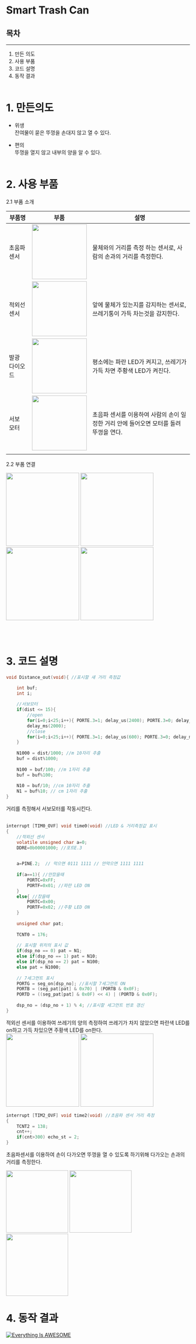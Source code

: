 # Smart Trash Can
## 목차
___
1. 만든 의도
2. 사용 부품
3. 코드 설명
4. 동작 결과
<br><br>
# 1. 만든의도

* 위생<br>
잔여물이 묻은 뚜껑을 손대지 않고 열 수 있다.

* 편의<br>
뚜껑을 열지 않고 내부의 양을 알 수 있다.
<br><br>
# 2. 사용 부품
2.1 부품 소개

|부품명 | 부품 | 설명 |
|----|----|----|
|초움파 센서|<img src="https://user-images.githubusercontent.com/48309721/71659170-f0168a80-2d89-11ea-9bb4-be6faa9244c6.png" width="150"></img>| 물체와의 거리를 측정 하는 센서로, 사람의 손과의 거리를 측정한다.|
|적외선 센서|<img src="https://user-images.githubusercontent.com/48309721/71659539-54861980-2d8b-11ea-91dc-4abcc8978dc1.png" width="150"></img>|앞에 물체가 있는지를 감지하는 센서로, 쓰레기통이 가득 차는것을 감지한다.|
|발광 다이오드|<img src="https://user-images.githubusercontent.com/48309721/71659645-aaf35800-2d8b-11ea-9f40-077dfeb1e6a1.png" width="150"></img>|평소에는 파란 LED가 켜지고, 쓰레기가 가득 차면 주황색 LED가 켜진다.|
|서보 모터|<img src="https://user-images.githubusercontent.com/48309721/71659651-af1f7580-2d8b-11ea-8d44-4d1133ba1584.png" width="150"></img>|초음파 센서를 이용하여 사람의 손이 일정한 거리 안에 들어오면 모터를 돌려 뚜껑을 연다.|
||||

2.2 부품 연결

<img src="https://user-images.githubusercontent.com/48309721/71659800-3f5dba80-2d8c-11ea-832b-00b04f870a81.png" width="200"></img>
<img src="https://user-images.githubusercontent.com/48309721/71659806-4684c880-2d8c-11ea-812b-5e83b886e9d1.png" width="200"></img>
<img src="https://user-images.githubusercontent.com/48309721/71659810-4ab0e600-2d8c-11ea-9142-233c4b8581bd.png" width="200"></img>
<img src="https://user-images.githubusercontent.com/48309721/71659817-4f759a00-2d8c-11ea-91a0-bc0c1e1d7d93.png" width="200"></img>

<br><br>
# 3. 코드 설명 
```c
void Distance_out(void){ //표시할 새 거리 측정값 

    int buf;
    int i;
      
    //서보모터  
    if(dist <= 15){ 
        //open
        for(i=0;i<25;i++){ PORTE.3=1; delay_us(2400); PORTE.3=0; delay_ms(60); } // 90도
        delay_ms(2000);
        //close 
        for(i=0;i<25;i++){ PORTE.3=1; delay_us(600); PORTE.3=0; delay_ms(60); } // -90도 
    }
  
    N1000 = dist/1000; //m 10자리 추출 
    buf = dist%1000;
    
    N100 = buf/100; //m 1자리 추출 
    buf = buf%100;
    
    N10 = buf/10; //cm 10자리 추출 
    N1 = buf%10; // cm 1자리 추출  
}

```
거리를 측정해서 서보모터를 작동시킨다. 
<br><br>
```c
interrupt [TIM0_OVF] void time0(void) //LED & 거리측정값 표시  
{ 
	//적외선 센서
    volatile unsigned char a=0;
    DDRE=0b00001000; //포트E.3
    

    a=PINE.2;  // 막으면 0111 1111 // 안막으면 1111 1111
    
    if(a==1){ //안찼을때 
    	PORTC=0xFF;
    	PORTF=0x01; //파란 LED ON 
    }
    else{ //찼을때 
        PORTC=0x00;
        PORTF=0x02; //주황 LED ON 
    }
          
    unsigned char pat;
       
    TCNT0 = 176;    
    
    // 표시할 위치의 표시 값 
    if(dsp_no == 0) pat = N1;
    else if(dsp_no == 1) pat = N10;
    else if(dsp_no == 2) pat = N100; 
    else pat = N1000;
     
    // 7세그먼트 표시 
    PORTG = seg_on[dsp_no]; //표시할 7세그먼트 ON 
    PORTB = (seg_pat[pat] & 0x70) | (PORTB & 0x0F);
    PORTD = ((seg_pat[pat] & 0x0F) << 4) | (PORTD & 0x0F);
    
    dsp_no = (dsp_no + 1) % 4; //표시할 세그먼트 번호 갱신 
}
```
적외선 센서를 이용하여 쓰레기의 양의 측정하여 쓰레기가 차지 않았으면 파란색 LED를 on하고 가득 차있으면 주황색 LED를 on한다.
<br>
<img src="https://user-images.githubusercontent.com/48309721/71664812-cc5d3f80-2d9d-11ea-898d-a19223445770.png" width="200"></img>
<img src="https://user-images.githubusercontent.com/48309721/71664814-cebf9980-2d9d-11ea-9c3b-95f9bedfe5f6.png" width="200"></img>

```c
interrupt [TIM2_OVF] void time2(void) //초음파 센서 거리 측정  
{
    TCNT2 = 138;
    cnt++;
    if(cnt>300) echo_st = 2; 
}
```
초음파센서를 이용하여 손이 다가오면 뚜껑을 열 수 있도록 하기위해 다가오는 손과의 거리를 측정한다.

<img src="https://user-images.githubusercontent.com/48309721/71664865-09293680-2d9e-11ea-943e-a6356d9b410c.png" width="170"></img>
<img src="https://user-images.githubusercontent.com/48309721/71664869-0c242700-2d9e-11ea-96a0-edc393588134.png" width="170"></img>
<img src="https://user-images.githubusercontent.com/48309721/71664871-0f1f1780-2d9e-11ea-8eb1-b953e2308222.png" width="170"></img>

# 4. 동작 결과


[![Everything Is AWESOME](https://user-images.githubusercontent.com/48309721/71665419-337bf380-2da0-11ea-903a-c17ad21b5270.JPG)](https://www.youtube.com/watch?v=EDEjoMPb_DU "Everything Is AWESOME")
